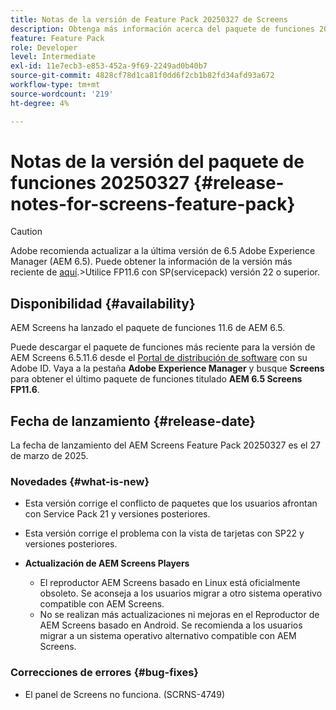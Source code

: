 ```yaml
---
title: Notas de la versión de Feature Pack 20250327 de Screens
description: Obtenga más información acerca del paquete de funciones 20250327 de AEM Screens lanzado el 27 de marzo de 2025.
feature: Feature Pack
role: Developer
level: Intermediate
exl-id: 11e7ecb3-e853-452a-9f69-2249ad0b40b7
source-git-commit: 4828cf78d1ca81f0dd6f2cb1b82fd34afd93a672
workflow-type: tm+mt
source-wordcount: '219'
ht-degree: 4%

---
```


# Notas de la versión del paquete de funciones 20250327 {#release-notes-for-screens-feature-pack}

>[!CAUTION]
>Adobe recomienda actualizar a la última versión de 6.5 Adobe Experience Manager (AEM 6.5). Puede obtener la información de la versión más reciente de [aquí](https://experienceleague.adobe.com/es/docs/experience-manager-65/content/release-notes/release-notes).
>&#x200B;>Utilice FP11.6 con SP(servicepack) versión 22 o superior.

## Disponibilidad {#availability}

AEM Screens ha lanzado el paquete de funciones 11.6 de AEM 6.5.

Puede descargar el paquete de funciones más reciente para la versión de AEM Screens 6.5.11.6 desde el [Portal de distribución de software](https://experience.adobe.com/#/downloads/content/software-distribution/es/aem.html) con su Adobe ID. Vaya a la pestaña **Adobe Experience Manager** y busque **Screens** para obtener el último paquete de funciones titulado **AEM 6.5 Screens FP11.6**.

## Fecha de lanzamiento {#release-date}

La fecha de lanzamiento del AEM Screens Feature Pack 20250327 es el 27 de marzo de 2025.

### Novedades {#what-is-new}

* Esta versión corrige el conflicto de paquetes que los usuarios afrontan con Service Pack 21 y versiones posteriores.

* Esta versión corrige el problema con la vista de tarjetas con SP22 y versiones posteriores.

* **Actualización de AEM Screens Players**
   * El reproductor AEM Screens basado en Linux está oficialmente obsoleto. Se aconseja a los usuarios migrar a otro sistema operativo compatible con AEM Screens.
   * No se realizan más actualizaciones ni mejoras en el Reproductor de AEM Screens basado en Android. Se recomienda a los usuarios migrar a un sistema operativo alternativo compatible con AEM Screens.

### Correcciones de errores {#bug-fixes}

* El panel de Screens no funciona. (SCRNS-4749)
